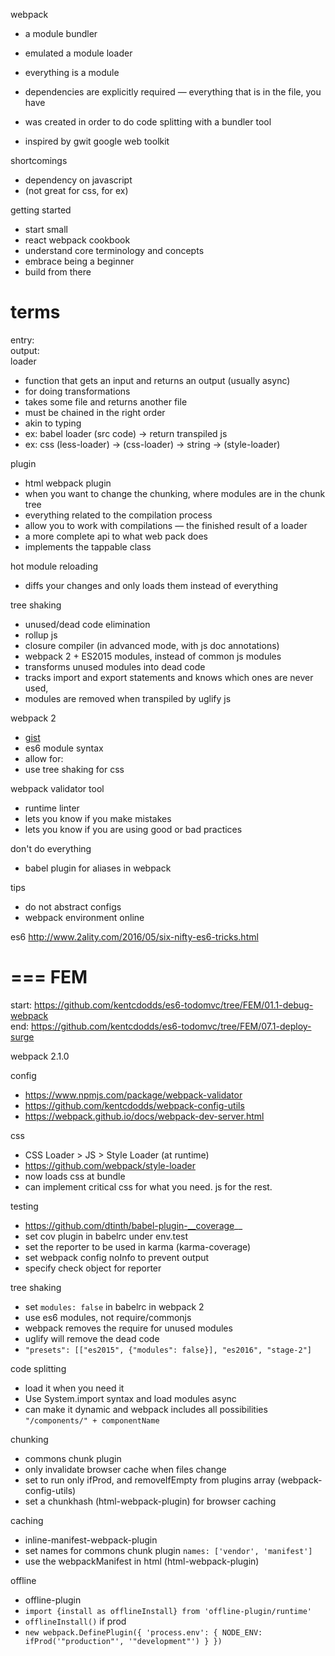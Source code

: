 webpack

- a module bundler
- emulated a module loader

- everything is a module
- dependencies are explicitly required — everything that is in the file, you have

- was created in order to do code splitting with a bundler tool
- inspired by gwit google web toolkit

shortcomings
- dependency on javascript
- (not great for css, for ex)

getting started
- start small
- react webpack cookbook
- understand core terminology and concepts
- embrace being a beginner
- build from there

terms
==
entry:  
output:  
loader
- function that gets an input and returns an output (usually async)
- for doing transformations
- takes some file and returns another file
- must be chained in the right order
- akin to typing
- ex: babel loader (src code) -> return transpiled js
- ex: css (less-loader) -> (css-loader) -> string -> (style-loader)

plugin
- html webpack plugin
- when you want to change the chunking, where modules are in the chunk tree
- everything related to the compilation process
- allow you to work with compilations — the finished result of a loader
- a more complete api to what web pack does
- implements the tappable class

hot module reloading
- diffs your changes and only loads them instead of everything

tree shaking
- unused/dead code elimination
- rollup js
- closure compiler (in advanced mode, with js doc annotations)
- webpack 2 + ES2015 modules, instead of common js modules
- transforms unused modules into dead code
- tracks import and export statements and knows which ones are never used,
- modules are removed when transpiled by uglify js

webpack 2 
- [gist](https://gist.github.com/sokra/27b24881210b56bbaff7?utm_source=javascriptweekly&utm_medium=email)
- es6 module syntax
- allow for:
- use tree shaking for css

webpack validator tool
- runtime linter
- lets you know if you make mistakes
- lets you know if you are using good or bad practices

don't do everything
- babel plugin for aliases in webpack

tips
- do not abstract configs
- webpack environment online

es6
http://www.2ality.com/2016/05/six-nifty-es6-tricks.html

===
FEM
===

start: https://github.com/kentcdodds/es6-todomvc/tree/FEM/01.1-debug-webpack  
end: https://github.com/kentcdodds/es6-todomvc/tree/FEM/07.1-deploy-surge  

webpack 2.1.0

config
- https://www.npmjs.com/package/webpack-validator  
- https://github.com/kentcdodds/webpack-config-utils  
- https://webpack.github.io/docs/webpack-dev-server.html  

css
- CSS Loader > JS > Style Loader (at runtime)
- https://github.com/webpack/style-loader
- now loads css at bundle
- can implement critical css for what you need. js for the rest.

testing
- https://github.com/dtinth/babel-plugin-__coverage__
- set cov plugin in babelrc under env.test
- set the reporter to be used in karma (karma-coverage)
- set webpack config noInfo to prevent output
- specify check object for reporter

tree shaking
- set `modules: false` in babelrc in webpack 2
- use es6 modules, not require/commonjs
- webpack removes the require for unused modules
- uglify will remove the dead code
- `"presets": [["es2015", {"modules": false}], "es2016", "stage-2"]`

code splitting
- load it when you need it
- Use System.import syntax and load modules async
- can make it dynamic and webpack includes all possibilities `"/components/" + componentName`

chunking
- commons chunk plugin
- only invalidate browser cache when files change
- set to run only ifProd, and removeIfEmpty from plugins array (webpack-config-utils)
- set a chunkhash (html-webpack-plugin) for browser caching

caching
- inline-manifest-webpack-plugin
- set names for commons chunk plugin `names: ['vendor', 'manifest']`
- use the webpackManifest in html (html-webpack-plugin)

offline
- offline-plugin
- `import {install as offlineInstall} from 'offline-plugin/runtime'`
- `offlineInstall()` if prod
- `new webpack.DefinePlugin({
    'process.env': {
      NODE_ENV: ifProd('"production"', '"development"')
    }
  })`
